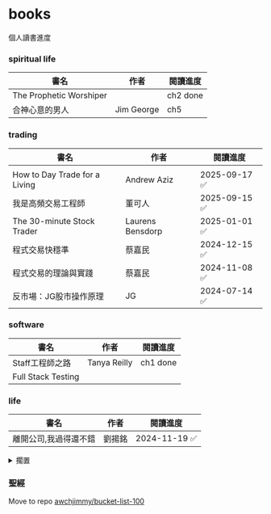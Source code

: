 # books
個人讀書進度

### spiritual life
|書名|作者|閱讀進度|
|----|----|----|
|The Prophetic Worshiper||ch2 done|
|合神心意的男人|Jim George|ch5|

### trading
|書名|作者|閱讀進度|
|----|----|----|
||||
|How to Day Trade for a Living|Andrew Aziz|2025-09-17 ✅|
|我是高頻交易工程師|董可人|2025-09-15 ✅|
|The 30-minute Stock Trader|Laurens Bensdorp|2025-01-01 ✅|
|程式交易快穩準|蔡嘉民|2024-12-15 ✅|
|程式交易的理論與實踐|蔡嘉民|2024-11-08 ✅|
|反市場：JG股市操作原理|JG|2024-07-14 ✅|

### software
|書名|作者|閱讀進度|
|----|----|----|
|Staff工程師之路|Tanya Reilly|ch1 done|
|Full Stack Testing|||

### life
|書名|作者|閱讀進度|
|----|----|----|
|離開公司,我過得還不錯|劉揚銘|2024-11-19 ✅|

<details>
  <summary>擱置</summary>

### 擱置
|書名|作者|閱讀進度|
|----|----|----|
|Backtrader Essentials||ch1 done|
|Sink Reflections|FlyLady|done: Introduction|
|Building Software Platforms|Pablo Bermejo|ch4|
|Learning Apache Thrift||34% ch4|
|生產控制與在製品管理||1-2|
|買房實戰課|Ted|part2|
|修改代碼的藝術<br>Working Effectively with Legacy Code|Michael C. Feathers|skip ch1<br>ch6|
|Domain Driven Design|Eric Evans|ch4|
|Modernizing Legacy Systems||ch4|
|The Web Application Hacker's Handbook|Dafydd Stuttard<br>Marcus Pinto|8% ch4|
|Quantitative Trading<br>計量交易|Ernest P. Chan|done: ch1<br>stuck: ch3,6,7|
|Running Lean|Ash Maurya|60%|
|拒絕的根|Joyce Meyer|ch5|
|原子習慣|James Clear|2|
|風險投資實用分析技巧|許沂光|p46 錘頭與吊頸|
|Algorithmic Trading|Ernest P. Chan|p10 Preface|
|High-Frequency Trading|Irene Aldridge|1% ch1|

</details>


### 聖經
Move to repo [awchjimmy/bucket-list-100](https://github.com/awchjimmy/bucket-list-100#41-%E8%AE%80%E5%AE%8C%E8%81%96%E7%B6%93)


